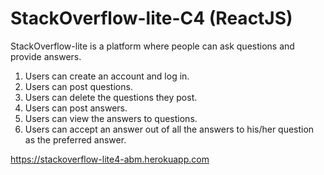 # StackOverflow-lite-C4 (ReactJS)

StackOverflow-lite is a platform where people can ask questions and provide answers.

1. Users can create an account and log in.
2. Users can post questions.
3. Users can delete the questions they post.
4. Users can post answers.
5. Users can view the answers to questions.
6. Users can accept an answer out of all the answers to his/her question as the preferred answer.

https://stackoverflow-lite4-abm.herokuapp.com
